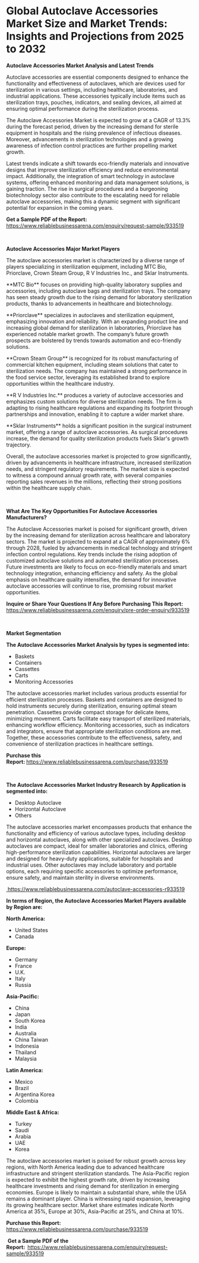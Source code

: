 <p><h1>Global Autoclave Accessories Market Size and Market Trends: Insights and Projections from 2025 to 2032</h1></p><p><strong>Autoclave Accessories Market Analysis and Latest Trends</strong></p>
<p><p>Autoclave accessories are essential components designed to enhance the functionality and effectiveness of autoclaves, which are devices used for sterilization in various settings, including healthcare, laboratories, and industrial applications. These accessories typically include items such as sterilization trays, pouches, indicators, and sealing devices, all aimed at ensuring optimal performance during the sterilization process.</p><p>The Autoclave Accessories Market is expected to grow at a CAGR of 13.3% during the forecast period, driven by the increasing demand for sterile equipment in hospitals and the rising prevalence of infectious diseases. Moreover, advancements in sterilization technologies and a growing awareness of infection control practices are further propelling market growth. </p><p>Latest trends indicate a shift towards eco-friendly materials and innovative designs that improve sterilization efficiency and reduce environmental impact. Additionally, the integration of smart technology in autoclave systems, offering enhanced monitoring and data management solutions, is gaining traction. The rise in surgical procedures and a burgeoning biotechnology sector also contribute to the escalating need for reliable autoclave accessories, making this a dynamic segment with significant potential for expansion in the coming years.</p></p>
<p><strong>Get a Sample PDF of the Report:&nbsp;</strong> <a href="https://www.reliablebusinessarena.com/enquiry/request-sample/933519?utm_campaign=3438&utm_medium=2&utm_source=Github&utm_content=ia&utm_term=18042025&utm_id=autoclave-accessories">https://www.reliablebusinessarena.com/enquiry/request-sample/933519</a></p>
<p>&nbsp;</p>
<p><strong>Autoclave Accessories Major Market Players</strong></p>
<p><p>The autoclave accessories market is characterized by a diverse range of players specializing in sterilization equipment, including MTC Bio, Priorclave, Crown Steam Group, R V Industries Inc., and Sklar Instruments. </p><p>**MTC Bio** focuses on providing high-quality laboratory supplies and accessories, including autoclave bags and sterilization trays. The company has seen steady growth due to the rising demand for laboratory sterilization products, thanks to advancements in healthcare and biotechnology.</p><p>**Priorclave** specializes in autoclaves and sterilization equipment, emphasizing innovation and reliability. With an expanding product line and increasing global demand for sterilization in laboratories, Priorclave has experienced notable market growth. The company’s future growth prospects are bolstered by trends towards automation and eco-friendly solutions.</p><p>**Crown Steam Group** is recognized for its robust manufacturing of commercial kitchen equipment, including steam solutions that cater to sterilization needs. The company has maintained a strong performance in the food service sector, leveraging its established brand to explore opportunities within the healthcare industry.</p><p>**R V Industries Inc.** produces a variety of autoclave accessories and emphasizes custom solutions for diverse sterilization needs. The firm is adapting to rising healthcare regulations and expanding its footprint through partnerships and innovation, enabling it to capture a wider market share.</p><p>**Sklar Instruments** holds a significant position in the surgical instrument market, offering a range of autoclave accessories. As surgical procedures increase, the demand for quality sterilization products fuels Sklar's growth trajectory.</p><p>Overall, the autoclave accessories market is projected to grow significantly, driven by advancements in healthcare infrastructure, increased sterilization needs, and stringent regulatory requirements. The market size is expected to witness a compound annual growth rate, with several companies reporting sales revenues in the millions, reflecting their strong positions within the healthcare supply chain.</p></p>
<p>&nbsp;</p>
<p><strong>What Are The Key Opportunities For Autoclave Accessories Manufacturers?</strong></p>
<p><p>The Autoclave Accessories market is poised for significant growth, driven by the increasing demand for sterilization across healthcare and laboratory sectors. The market is projected to expand at a CAGR of approximately 6% through 2028, fueled by advancements in medical technology and stringent infection control regulations. Key trends include the rising adoption of customized autoclave solutions and automated sterilization processes. Future investments are likely to focus on eco-friendly materials and smart technology integration, enhancing efficiency and safety. As the global emphasis on healthcare quality intensifies, the demand for innovative autoclave accessories will continue to rise, promising robust market opportunities.</p></p>
<p><strong>Inquire or Share Your Questions If Any Before Purchasing This Report:</strong> <a href="https://www.reliablebusinessarena.com/enquiry/pre-order-enquiry/933519?utm_campaign=3438&utm_medium=2&utm_source=Github&utm_content=ia&utm_term=18042025&utm_id=autoclave-accessories">https://www.reliablebusinessarena.com/enquiry/pre-order-enquiry/933519</a></p>
<p>&nbsp;</p>
<p><strong>Market Segmentation</strong></p>
<p><strong>The Autoclave Accessories Market Analysis by types is segmented into:</strong></p>
<p><ul><li>Baskets</li><li>Containers</li><li>Cassettes</li><li>Carts</li><li>Monitoring Accessories</li></ul></p>
<p><p>The autoclave accessories market includes various products essential for efficient sterilization processes. Baskets and containers are designed to hold instruments securely during sterilization, ensuring optimal steam penetration. Cassettes provide compact storage for delicate items, minimizing movement. Carts facilitate easy transport of sterilized materials, enhancing workflow efficiency. Monitoring accessories, such as indicators and integrators, ensure that appropriate sterilization conditions are met. Together, these accessories contribute to the effectiveness, safety, and convenience of sterilization practices in healthcare settings.</p></p>
<p><strong>Purchase this Report:&nbsp;</strong><a href="https://www.reliablebusinessarena.com/purchase/933519?utm_campaign=3438&utm_medium=2&utm_source=Github&utm_content=ia&utm_term=18042025&utm_id=autoclave-accessories">https://www.reliablebusinessarena.com/purchase/933519</a></p>
<p>&nbsp;</p>
<p><strong>The Autoclave Accessories Market Industry Research by Application is segmented into:</strong></p>
<p><ul><li>Desktop Autoclave</li><li>Horizontal Autoclave</li><li>Others</li></ul></p>
<p><p>The autoclave accessories market encompasses products that enhance the functionality and efficiency of various autoclave types, including desktop and horizontal autoclaves, along with other specialized autoclaves. Desktop autoclaves are compact, ideal for smaller laboratories and clinics, offering high-performance sterilization capabilities. Horizontal autoclaves are larger and designed for heavy-duty applications, suitable for hospitals and industrial uses. Other autoclaves may include laboratory and portable options, each requiring specific accessories to optimize performance, ensure safety, and maintain sterility in diverse environments.</p></p>
<p><a href="https://www.reliablebusinessarena.com/autoclave-accessories-r933519?utm_campaign=3438&utm_medium=2&utm_source=Github&utm_content=ia&utm_term=18042025&utm_id=autoclave-accessories">&nbsp;https://www.reliablebusinessarena.com/autoclave-accessories-r933519</a></p>
<p><strong>In terms of Region, the Autoclave Accessories Market Players available by Region are:</strong></p>
<p>
    <p> <strong> North America: </strong>
        <ul>
            <li>United States</li>
            <li>Canada</li>
        </ul>
        </p> 
    <p> <strong> Europe: </strong>
        <ul>
            <li>Germany</li>
            <li>France</li>
            <li>U.K.</li>
            <li>Italy</li>
            <li>Russia</li>
        </ul>
        </p> 
    <p> <strong> Asia-Pacific: </strong>
        <ul>
            <li>China</li>
            <li>Japan</li>
            <li>South Korea</li>
            <li>India</li>
            <li>Australia</li>
            <li>China Taiwan</li>
            <li>Indonesia</li>
            <li>Thailand</li>
            <li>Malaysia</li>
        </ul>
        </p> 
    <p> <strong> Latin America: </strong>
        <ul>
            <li>Mexico</li>
            <li>Brazil</li>
            <li>Argentina Korea</li>
            <li>Colombia</li>
        </ul>
        </p> 
    <p> <strong> Middle East & Africa: </strong>
        <ul>
            <li>Turkey</li>
            <li>Saudi</li>
            <li>Arabia</li>
            <li>UAE</li>
            <li>Korea</li>
        </ul>
    </p>
    </p>
<p><p>The autoclave accessories market is poised for robust growth across key regions, with North America leading due to advanced healthcare infrastructure and stringent sterilization standards. The Asia-Pacific region is expected to exhibit the highest growth rate, driven by increasing healthcare investments and rising demand for sterilization in emerging economies. Europe is likely to maintain a substantial share, while the USA remains a dominant player. China is witnessing rapid expansion, leveraging its growing healthcare sector. Market share estimates indicate North America at 35%, Europe at 30%, Asia-Pacific at 25%, and China at 10%.</p></p>
<p><strong>Purchase this Report: </strong><a href="https://www.reliablebusinessarena.com/purchase/933519?utm_campaign=3438&utm_medium=2&utm_source=Github&utm_content=ia&utm_term=18042025&utm_id=autoclave-accessories">https://www.reliablebusinessarena.com/purchase/933519</a></p>
<p>&nbsp;<strong>Get a Sample PDF of the Report:&nbsp;&nbsp;</strong><a href="https://www.reliablebusinessarena.com/enquiry/request-sample/933519?utm_campaign=3438&utm_medium=2&utm_source=Github&utm_content=ia&utm_term=18042025&utm_id=autoclave-accessories">https://www.reliablebusinessarena.com/enquiry/request-sample/933519</a></p>
<p><strong></strong></p>
<p><p></p><p></p><p></p></p>